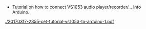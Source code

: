* Tutorial on how to connect VS1053 audio player/recorder/... into Arduino.

[./20170317-2355-cet-tutorial-vs1053-to-arduino-1.pdf](./20170317-2355-cet-tutorial-vs1053-to-arduino-1.pdf)